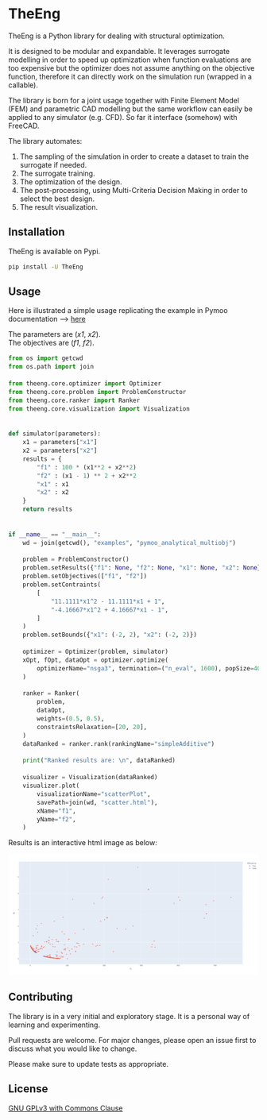 # TheEng

TheEng is a Python library for dealing with structural optimization.

It is designed to be modular and expandable. It leverages surrogate modelling in order to speed up optimization when function evaluations are too expensive but the optimizer does not assume anything on the objective function, therefore it can directly work on the simulation run (wrapped in a callable).

The library is born for a joint usage together with Finite Element Model (FEM) and parametric CAD modelling but the same workflow can easily be applied to any simulator (e.g. CFD). So far it interface (somehow) with FreeCAD.

The library automates:

1. The sampling of the simulation in order to create a dataset to train the surrogate if needed.
2. The surrogate training.
3. The optimization of the design.
4. The post-processing, using Multi-Criteria Decision Making in order to select the best design.
5. The result visualization.

## Installation

TheEng is available on Pypi.

```bash
pip install -U TheEng
```

## Usage

Here is illustrated a simple usage replicating the example in Pymoo documentation --> [here](https://pymoo.org/getting_started/part_2.html)

The parameters are (*x1*, *x2*).\
The objectives are (*f1*, *f2*).

```python
from os import getcwd
from os.path import join

from theeng.core.optimizer import Optimizer
from theeng.core.problem import ProblemConstructor
from theeng.core.ranker import Ranker
from theeng.core.visualization import Visualization


def simulator(parameters):
    x1 = parameters["x1"]
    x2 = parameters["x2"]
    results = {
        "f1" : 100 * (x1**2 + x2**2)
        "f2" : (x1 - 1) ** 2 + x2**2
        "x1" : x1
        "x2" : x2
    }
    return results


if __name__ == "__main__":
    wd = join(getcwd(), "examples", "pymoo_analytical_multiobj")

    problem = ProblemConstructor()
    problem.setResults({"f1": None, "f2": None, "x1": None, "x2": None})
    problem.setObjectives(["f1", "f2"])
    problem.setContraints(
        [
            "11.1111*x1^2 - 11.1111*x1 + 1",
            "-4.16667*x1^2 + 4.16667*x1 - 1",
        ]
    )
    problem.setBounds({"x1": (-2, 2), "x2": (-2, 2)})

    optimizer = Optimizer(problem, simulator)
    xOpt, fOpt, dataOpt = optimizer.optimize(
        optimizerName="nsga3", termination=("n_eval", 1600), popSize=40
    )

    ranker = Ranker(
        problem,
        dataOpt,
        weights=(0.5, 0.5),
        constraintsRelaxation=[20, 20],
    )
    dataRanked = ranker.rank(rankingName="simpleAdditive")

    print("Ranked results are: \n", dataRanked)

    visualizer = Visualization(dataRanked)
    visualizer.plot(
        visualizationName="scatterPlot",
        savePath=join(wd, "scatter.html"),
        xName="f1",
        yName="f2",
    )

```

Results is an interactive html image as below:

![pareto](/images/pareto.png)

## Contributing

The library is in a very initial and exploratory stage. It is a personal way of learning and experimenting.

Pull requests are welcome. For major changes, please open an issue first to discuss what you would like to change.

Please make sure to update tests as appropriate.

## License
[GNU GPLv3 with Commons Clause](https://github.com/massimobrivio/TheEng/blob/main/LICENSE)